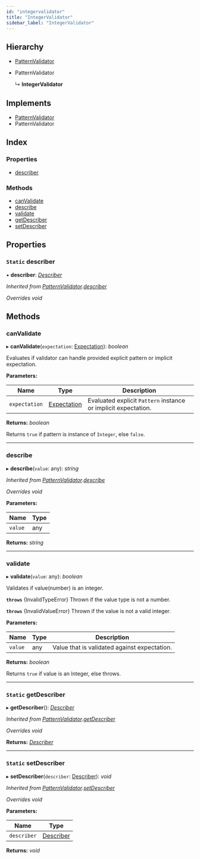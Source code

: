 ```yaml
---
id: "integervalidator"
title: "IntegerValidator"
sidebar_label: "IntegerValidator"
---
```


## Hierarchy

* [PatternValidator](patternvalidator.md)

* PatternValidator

  ↳ **IntegerValidator**

## Implements

* [PatternValidator](../interfaces/types.patternvalidator.md)
* PatternValidator

## Index

### Properties

* [describer](integervalidator.md#static-describer)

### Methods

* [canValidate](integervalidator.md#canvalidate)
* [describe](integervalidator.md#describe)
* [validate](integervalidator.md#validate)
* [getDescriber](integervalidator.md#static-getdescriber)
* [setDescriber](integervalidator.md#static-setdescriber)

## Properties

### `Static` describer

▪ **describer**: *[Describer](../interfaces/types.describer.md)*

*Inherited from [PatternValidator](patternvalidator.md).[describer](patternvalidator.md#static-describer)*

*Overrides void*

## Methods

###  canValidate

▸ **canValidate**(`expectation`: [Expectation](../modules/types.md#expectation)): *boolean*

Evaluates if validator can handle provided explicit pattern or implicit expectation.

**Parameters:**

Name | Type | Description |
------ | ------ | ------ |
`expectation` | [Expectation](../modules/types.md#expectation) | Evaluated explicit `Pattern` instance or implicit expectation. |

**Returns:** *boolean*

Returns `true` if pattern is instance of `Integer`, else `false`.

___

###  describe

▸ **describe**(`value`: any): *string*

*Inherited from [PatternValidator](patternvalidator.md).[describe](patternvalidator.md#describe)*

*Overrides void*

**Parameters:**

Name | Type |
------ | ------ |
`value` | any |

**Returns:** *string*

___

###  validate

▸ **validate**(`value`: any): *boolean*

Validates if value(number) is an integer.

**`throws`** {InvalidTypeError}
Thrown if the value type is not a number.

**`throws`** {InvalidValueError}
Thrown if the value is not a valid integer.

**Parameters:**

Name | Type | Description |
------ | ------ | ------ |
`value` | any | Value that is validated against expectation. |

**Returns:** *boolean*

Returns `true` if value is an Integer, else throws.

___

### `Static` getDescriber

▸ **getDescriber**(): *[Describer](../interfaces/types.describer.md)*

*Inherited from [PatternValidator](patternvalidator.md).[getDescriber](patternvalidator.md#static-getdescriber)*

*Overrides void*

**Returns:** *[Describer](../interfaces/types.describer.md)*

___

### `Static` setDescriber

▸ **setDescriber**(`describer`: [Describer](../interfaces/types.describer.md)): *void*

*Inherited from [PatternValidator](patternvalidator.md).[setDescriber](patternvalidator.md#static-setdescriber)*

*Overrides void*

**Parameters:**

Name | Type |
------ | ------ |
`describer` | [Describer](../interfaces/types.describer.md) |

**Returns:** *void*

